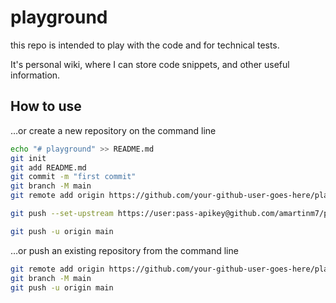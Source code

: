 # playground

this repo is intended to play with the code and for technical tests.

It's personal wiki, where I can store code snippets, and other useful information.

## How to use

…or create a new repository on the command line
```bash
echo "# playground" >> README.md
git init
git add README.md
git commit -m "first commit"
git branch -M main
git remote add origin https://github.com/your-github-user-goes-here/playground.git

git push --set-upstream https://user:pass-apikey@github.com/amartinm7/playground.git master

git push -u origin main
```
…or push an existing repository from the command line
```bash
git remote add origin https://github.com/your-github-user-goes-here/playground.git
git branch -M main
git push -u origin main
```